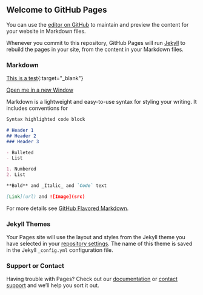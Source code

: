 ## Welcome to GitHub Pages

You can use the [editor on GitHub](https://github.com/ealvarezj/DataScience-Portfolio/edit/gh-pages/index.md) to maintain and preview the content for your website in Markdown files.

Whenever you commit to this repository, GitHub Pages will run [Jekyll](https://jekyllrb.com/) to rebuild the pages in your site, from the content in your Markdown files.

### Markdown

[This is a test](https://nbviewer.jupyter.org/github/ealvarezj/Exploring-Ebay-Car-Sales-Data/blob/master/Exploring%20Ebay%20Car%20Sales%20Data.ipynb){:target="_blank"}

<a href="https://nbviewer.jupyter.org/github/ealvarezj/Exploring-Ebay-Car-Sales-Data/blob/master/Exploring%20Ebay%20Car%20Sales%20Data.ipynb" target="_blank">Open me in a new Window</a>

Markdown is a lightweight and easy-to-use syntax for styling your writing. It includes conventions for

```markdown
Syntax highlighted code block

# Header 1
## Header 2
### Header 3

- Bulleted
- List

1. Numbered
2. List

**Bold** and _Italic_ and `Code` text

[Link](url) and ![Image](src)
```

For more details see [GitHub Flavored Markdown](https://guides.github.com/features/mastering-markdown/).

### Jekyll Themes

Your Pages site will use the layout and styles from the Jekyll theme you have selected in your [repository settings](https://github.com/ealvarezj/DataScience-Portfolio/settings/pages). The name of this theme is saved in the Jekyll `_config.yml` configuration file.

### Support or Contact

Having trouble with Pages? Check out our [documentation](https://docs.github.com/categories/github-pages-basics/) or [contact support](https://support.github.com/contact) and we’ll help you sort it out.
